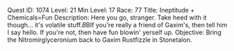 Quest ID: 1074
Level: 21
Min Level: 17
Race: 77
Title: Ineptitude + Chemicals=Fun
Description: Here you go, stranger. Take heed with it though... it's volatile stuff.$B$BIf you're really a friend of Gaxim's, then tell him I say hello. If you're not, then have fun blowin' yerself up.
Objective: Bring the Nitromirglyceronium back to Gaxim Rustfizzle in Stonetalon.
